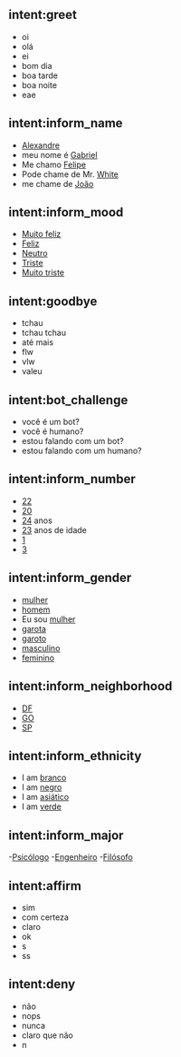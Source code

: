 ## intent:greet
- oi
- olá
- ei
- bom dia
- boa tarde
- boa noite
- eae


## intent:inform_name
- [Alexandre](name)
- meu nome é [Gabriel](name)
- Me chamo [Felipe](name)
- Pode chame de Mr. [White](name)
- me chame de [João](name)

## intent:inform_mood
- [Muito feliz](mood)
- [Feliz](mood)
- [Neutro](mood)
- [Triste](mood)
- [Muito triste](mood)

## intent:goodbye
- tchau
- tchau tchau
- até mais
- flw
- vlw
- valeu

## intent:bot_challenge
- você é um bot?
- você é humano?
- estou falando com um bot?
- estou falando com um humano?

## intent:inform_number
- [22](number)
- [20](number)
- [24](number) anos
- [23](number) anos de idade
- [1](number)
- [3](number)

## intent:inform_gender
- [mulher](gender)
- [homem](gender)
- Eu sou [mulher](gender)
- [garota](gender)
- [garoto](gender)
- [masculino](gender)
- [feminino](gender)

## intent:inform_neighborhood
- [DF](neighborhood)
- [GO](neighborhood)
- [SP](neighborhood)


## intent:inform_ethnicity
- I am [branco](ethnicity)
- I am [negro](ethnicity)
- I am [asiático](ethnicity)
- I am [verde](ethnicity)

## intent:inform_major
-[Psicólogo](major)
-[Engenheiro](major)
-[Filósofo](major)

## intent:affirm
- sim
- com certeza
- claro
- ok
- s
- ss


## intent:deny
- não
- nops
- nunca
- claro que não
- n
